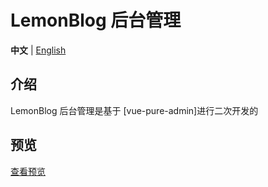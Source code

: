 <h1>LemonBlog 后台管理</h1>


**中文** | [English](./README.en-US.md)

## 介绍

LemonBlog 后台管理是基于 [vue-pure-admin]进行二次开发的

## 预览

[查看预览](Www.lemonyao.top)